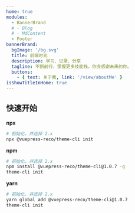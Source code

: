 ```yaml
---
home: true
modules:
  - BannerBrand
  # - Blog
  # - MdContent
  - Footer
bannerBrand:
  bgImage: '/bg.svg'
  title: 前端时光
  description: 学习、记录、分享
  tagline: 不断前行，掌握更多技能栈，你会感谢未来的你。
  buttons:
    - { text: 关于我, link: '/view/aboutMe' }
isShowTitleInHome: true
---
```


<!-- MdContent -->
## 快速开始

**npx**

```bash
# 初始化，并选择 2.x
npx @vuepress-reco/theme-cli init
```

**npm**

```bash
# 初始化，并选择 2.x
npm install @vuepress-reco/theme-cli@1.0.7 -g
theme-cli init
```

**yarn**

```bash
# 初始化，并选择 2.x
yarn global add @vuepress-reco/theme-cli@1.0.7
theme-cli init
```